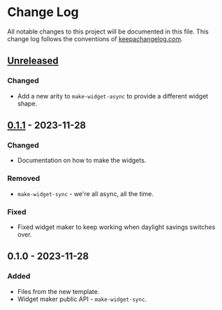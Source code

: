 # Change Log
All notable changes to this project will be documented in this file. This change log follows the conventions of [keepachangelog.com](http://keepachangelog.com/).

## [Unreleased]
### Changed
- Add a new arity to `make-widget-async` to provide a different widget shape.

## [0.1.1] - 2023-11-28
### Changed
- Documentation on how to make the widgets.

### Removed
- `make-widget-sync` - we're all async, all the time.

### Fixed
- Fixed widget maker to keep working when daylight savings switches over.

## 0.1.0 - 2023-11-28
### Added
- Files from the new template.
- Widget maker public API - `make-widget-sync`.

[Unreleased]: https://sourcehost.site/your-name/ch3_exercises/compare/0.1.1...HEAD
[0.1.1]: https://sourcehost.site/your-name/ch3_exercises/compare/0.1.0...0.1.1
